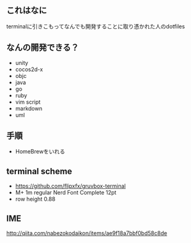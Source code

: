 ## これはなに

terminalに引きこもってなんでも開発することに取り憑かれた人のdotfiles

## なんの開発できる？

- unity
- cocos2d-x
- objc
- java
- go
- ruby
- vim script
- markdown
- uml

## 手順

- HomeBrewをいれる

## terminal scheme

- https://github.com/flipxfx/gruvbox-terminal
- M+ 1m regular Nerd Font Complete 12pt 
- row height 0.88

## IME

http://qiita.com/nabezokodaikon/items/ae9f18a7bbf0bd58c8de
